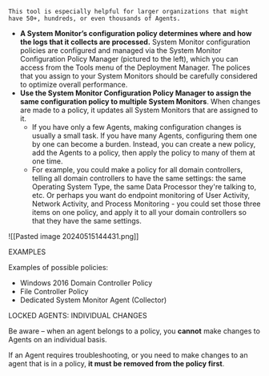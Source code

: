 
```
This tool is especially helpful for larger organizations that might have 50+, hundreds, or even thousands of Agents.
```


- **A System Monitor’s configuration policy determines where and how the logs that it collects are processed.** System Monitor configuration policies are configured and managed via the System Monitor Configuration Policy Manager (pictured to the left), which you can access from the Tools menu of the Deployment Manager. The polices that you assign to your System Monitors should be carefully considered to optimize overall performance.
- **Use the System Monitor Configuration Policy Manager to assign the same configuration policy to multiple System Monitors**. When changes are made to a policy, it updates all System Monitors that are assigned to it.
    - If you have only a few Agents, making configuration changes is usually a small task. If you have many Agents, configuring them one by one can become a burden. Instead, you can create a new policy, add the Agents to a policy, then apply the policy to many of them at one time.
    - For example, you could make a policy for all domain controllers, telling all domain controllers to have the same settings: the same Operating System Type, the same Data Processor they're talking to, etc. Or perhaps you want do endpoint monitoring of User Activity, Network Activity, and Process Monitoring - you could set those three items on one policy, and apply it to all your domain controllers so that they have the same settings.


![[Pasted image 20240515144431.png]]



EXAMPLES

Examples of possible policies:

- Windows 2016 Domain Controller Policy
- File Controller Policy
- Dedicated System Monitor Agent (Collector)



LOCKED AGENTS: INDIVIDUAL CHANGES

Be aware – when an agent belongs to a policy, you **cannot** make changes to Agents on an individual basis.  

If an Agent requires troubleshooting, or you need to make changes to an agent that is in a policy, **it must be removed from the policy first**.



